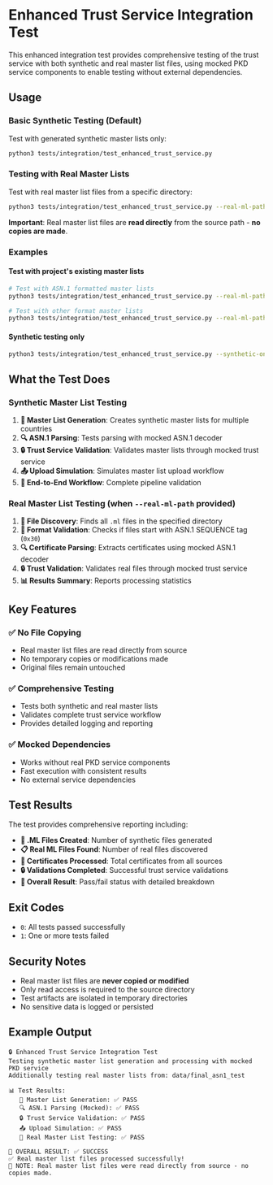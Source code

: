 # Enhanced Trust Service Integration Test

This enhanced integration test provides comprehensive testing of the trust service with both synthetic and real master list files, using mocked PKD service components to enable testing without external dependencies.

## Usage

### Basic Synthetic Testing (Default)

Test with generated synthetic master lists only:

```bash
python3 tests/integration/test_enhanced_trust_service.py
```

### Testing with Real Master Lists

Test with real master list files from a specific directory:

```bash
python3 tests/integration/test_enhanced_trust_service.py --real-ml-path /path/to/masterlist/directory
```

**Important**: Real master list files are **read directly** from the source path - **no copies are made**.

### Examples

#### Test with project's existing master lists

```bash
# Test with ASN.1 formatted master lists
python3 tests/integration/test_enhanced_trust_service.py --real-ml-path data/final_asn1_test

# Test with other format master lists  
python3 tests/integration/test_enhanced_trust_service.py --real-ml-path data/ml_test_new
```

#### Synthetic testing only

```bash
python3 tests/integration/test_enhanced_trust_service.py --synthetic-only
```

## What the Test Does

### Synthetic Master List Testing

1. **🧪 Master List Generation**: Creates synthetic master lists for multiple countries
2. **🔍 ASN.1 Parsing**: Tests parsing with mocked ASN.1 decoder  
3. **🔒 Trust Service Validation**: Validates master lists through mocked trust service
4. **📤 Upload Simulation**: Simulates master list upload workflow
5. **🎯 End-to-End Workflow**: Complete pipeline validation

### Real Master List Testing (when `--real-ml-path` provided)

1. **📁 File Discovery**: Finds all `.ml` files in the specified directory
2. **📄 Format Validation**: Checks if files start with ASN.1 SEQUENCE tag (`0x30`)
3. **🔍 Certificate Parsing**: Extracts certificates using mocked ASN.1 decoder
4. **🔒 Trust Validation**: Validates real files through mocked trust service
5. **📊 Results Summary**: Reports processing statistics

## Key Features

### ✅ **No File Copying**

- Real master list files are read directly from source
- No temporary copies or modifications made
- Original files remain untouched

### ✅ **Comprehensive Testing**

- Tests both synthetic and real master lists
- Validates complete trust service workflow
- Provides detailed logging and reporting

### ✅ **Mocked Dependencies**

- Works without real PKD service components
- Fast execution with consistent results
- No external service dependencies

## Test Results

The test provides comprehensive reporting including:

- **📄 .ML Files Created**: Number of synthetic files generated
- **📋 Real ML Files Found**: Number of real files discovered
- **📜 Certificates Processed**: Total certificates from all sources
- **🔒 Validations Completed**: Successful trust service validations
- **🎯 Overall Result**: Pass/fail status with detailed breakdown

## Exit Codes

- `0`: All tests passed successfully
- `1`: One or more tests failed

## Security Notes

- Real master list files are **never copied or modified**
- Only read access is required to the source directory
- Test artifacts are isolated in temporary directories
- No sensitive data is logged or persisted

## Example Output

```
🔒 Enhanced Trust Service Integration Test
Testing synthetic master list generation and processing with mocked PKD service
Additionally testing real master lists from: data/final_asn1_test

📊 Test Results:
   🧪 Master List Generation: ✅ PASS
   🔍 ASN.1 Parsing (Mocked): ✅ PASS  
   🔒 Trust Service Validation: ✅ PASS
   📤 Upload Simulation: ✅ PASS
   🧪 Real Master List Testing: ✅ PASS

🎯 OVERALL RESULT: ✅ SUCCESS
✅ Real master list files processed successfully!
📝 NOTE: Real master list files were read directly from source - no copies made.
```
